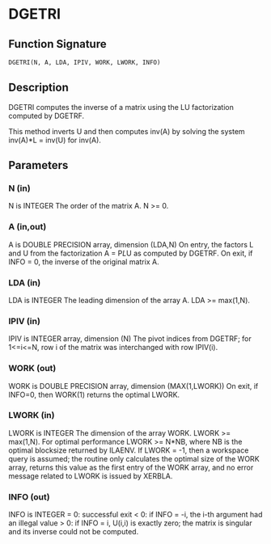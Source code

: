 # DGETRI

## Function Signature

```fortran
DGETRI(N, A, LDA, IPIV, WORK, LWORK, INFO)
```

## Description


 DGETRI computes the inverse of a matrix using the LU factorization
 computed by DGETRF.

 This method inverts U and then computes inv(A) by solving the system
 inv(A)*L = inv(U) for inv(A).

## Parameters

### N (in)

N is INTEGER The order of the matrix A. N >= 0.

### A (in,out)

A is DOUBLE PRECISION array, dimension (LDA,N) On entry, the factors L and U from the factorization A = P*L*U as computed by DGETRF. On exit, if INFO = 0, the inverse of the original matrix A.

### LDA (in)

LDA is INTEGER The leading dimension of the array A. LDA >= max(1,N).

### IPIV (in)

IPIV is INTEGER array, dimension (N) The pivot indices from DGETRF; for 1<=i<=N, row i of the matrix was interchanged with row IPIV(i).

### WORK (out)

WORK is DOUBLE PRECISION array, dimension (MAX(1,LWORK)) On exit, if INFO=0, then WORK(1) returns the optimal LWORK.

### LWORK (in)

LWORK is INTEGER The dimension of the array WORK. LWORK >= max(1,N). For optimal performance LWORK >= N*NB, where NB is the optimal blocksize returned by ILAENV. If LWORK = -1, then a workspace query is assumed; the routine only calculates the optimal size of the WORK array, returns this value as the first entry of the WORK array, and no error message related to LWORK is issued by XERBLA.

### INFO (out)

INFO is INTEGER = 0: successful exit < 0: if INFO = -i, the i-th argument had an illegal value > 0: if INFO = i, U(i,i) is exactly zero; the matrix is singular and its inverse could not be computed.

